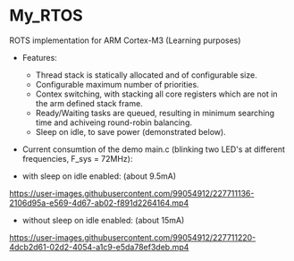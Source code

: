 # My_RTOS
ROTS implementation for ARM Cortex-M3 (Learning purposes)

* Features:
  - Thread stack is statically allocated and of configurable size.
  - Configurable maximum number of priorities.
  - Contex switching, with stacking all core registers which are not in the arm defined stack frame.
  - Ready/Waiting tasks are queued, resulting in minimum searching time and achiveing round-robin balancing.
  - Sleep on idle, to save power (demonstrated below).
  
* Current consumtion of the demo main.c (blinking two LED's at different frequencies, F_sys = 72MHz):
 - with sleep on idle enabled: (about 9.5mA)
 
https://user-images.githubusercontent.com/99054912/227711136-2106d95a-e569-4d67-ab02-f891d2264164.mp4
 - without sleep on idle enabled: (about 15mA)
 
https://user-images.githubusercontent.com/99054912/227711220-4dcb2d61-02d2-4054-a1c9-e5da78ef3deb.mp4





